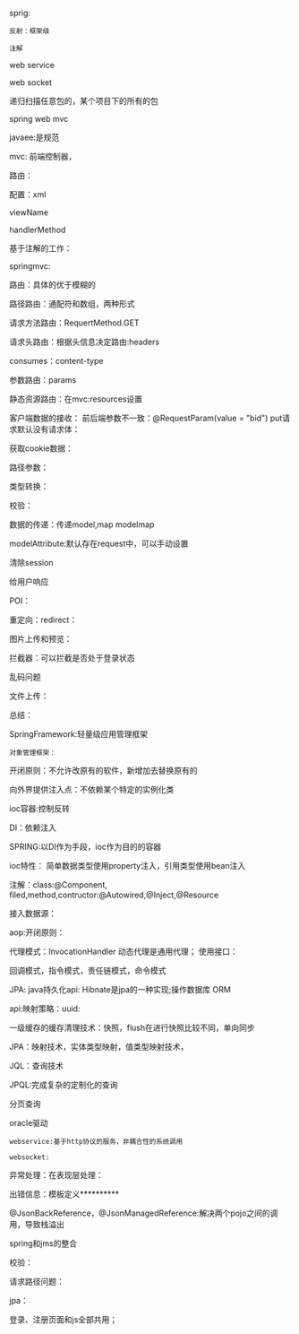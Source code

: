sprig:

	反射：框架级
	
	注解
	

	
	
	
web service


web socket

递归扫描任意包的，某个项目下的所有的包


spring web mvc

javaee:是规范

mvc:
	前端控制器，

路由：

配置：xml


viewName

handlerMethod

基于注解的工作：

springmvc:


路由：具体的优于模糊的

路径路由：通配符和数组，两种形式

请求方法路由：RequertMethod.GET

请求头路由：根据头信息决定路由:headers

consumes：content-type

参数路由：params

静态资源路由：在mvc:resources设置

客户端数据的接收：
前后端参数不一致：@RequestParam(value = "bid")
put请求默认没有请求体：

获取cookie数据：

路径参数：

类型转换：

校验：

数据的传递：传递model,map modelmap


modelAttribute:默认存在request中，可以手动设置

清除session


给用户响应

POI：

重定向：redirect：

图片上传和预览：

拦截器：可以拦截是否处于登录状态

乱码问题

文件上传：

总结：


SpringFramework:轻量级应用管理框架

    对象管理框架：
	
开闭原则：不允许改原有的软件，新增加去替换原有的

向外界提供注入点：不依赖某个特定的实例化类

ioc容器:控制反转

DI：依赖注入 
		
SPRING:以DI作为手段，ioc作为目的的容器

ioc特性：
	简单数据类型使用property注入，引用类型使用bean注入
	
注解：class:@Component,
	filed,method,contructor:@Autowired,@Inject,@Resource
	
接入数据源：
	
aop:开闭原则：

代理模式：InvocationHandler
	动态代理是通用代理；
	使用接口：
		
		
回调模式，指令模式，责任链模式，命令模式

JPA: java持久化api: Hibnate是jpa的一种实现;操作数据库 ORM

api:映射策略：uuid:

一级缓存的缓存清理技术：快照，flush在进行快照比较不同，单向同步

JPA：映射技术，实体类型映射，值类型映射技术，

JQL：查询技术

JPQL:完成复杂的定制化的查询

分页查询


oracle驱动

	webservice:基于http协议的服务，非耦合性的系统调用
	
	websocket:
	
异常处理：在表现层处理：

出错信息：模板定义**********

@JsonBackReference，@JsonManagedReference:解决两个pojo之间的调用，导致栈溢出

spring和jms的整合


校验：

请求路径问题：

jpa：


登录、注册页面和js全部共用；
